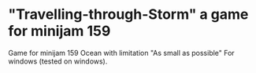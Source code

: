 # "Travelling-through-Storm" a game for minijam 159

Game for minijam 159 Ocean with limitation "As small as possible"
For windows (tested on windows).
